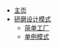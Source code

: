 * [主页](/README.md)
* [研磨设计模式](/docs/研磨设计模式/README.md)
  * [简单工厂](/docs/研磨设计模式/简单工厂.md)
  * [单例模式](/docs/研磨设计模式/单例模式.md)
